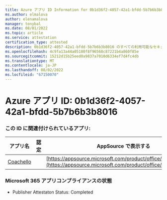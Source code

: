 ```yaml
---
title: Azure アプリ ID Information for 0b1d36f2-4057-42a1-bfdd-5b7b6b3b8016
ms.author: elmalova
author: elenamalova
manager: tonybal
ms.date: 08/01/2022
ms.topic: article
ms.service: attestation
certification_type: attested
description: 0b1d36f2-4057-42a1-bfdd-5b7b6b3b8016 のすべての利用可能なセキュリティとコンプライアンス情報。
ms.openlocfilehash: 4c9fa13a44a05180f8f96568c87221b4a860f85e
ms.sourcegitcommit: 15212d15b25eed0a9837a7010d6334ef7d4fc4db
ms.translationtype: MT
ms.contentlocale: ja-JP
ms.lasthandoff: 08/02/2022
ms.locfileid: "67150070"
---
```

# <a name="azure-app-id-0b1d36f2-4057-42a1-bfdd-5b7b6b3b8016"></a>Azure アプリ ID: 0b1d36f2-4057-42a1-bfdd-5b7b6b3b8016


### <a name="apps-associated-with-this-id"></a>この ID に関連付けられているアプリ:
| **アプリ名** | **認定** | **AppSource で表示する** |
|--------------|---------------|-----------------------|
| [Coachello](../forward/WA200003997.md) |  | [https://appsource.microsoft.com/product/office/WA200003997](https://appsource.microsoft.com/product/office/WA200003997) |

### <a name="microsoft-365-app-compliance-status"></a>Microsoft 365 アプリコンプライアンスの状態
- Publisher Attestaton Status: Completed
